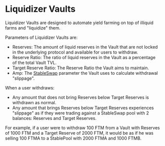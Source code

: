# Liquidizer Vaults

Liquidizer Vaults are designed to automate yield farming on top of illiquid farms and "liquidize" them.

Parameters of Liquidizer Vaults are:

* Reserves: The amount of liquid reserves in the Vault that are not locked in the underlying protocol and available for users to withdraw.
* Reserve Ratio: The ratio of liquid reserves in the Vault as a percentage of the total Vault TVL.
* Target Reserve Ratio: The Reserve Ratio the Vault aims to maintain.
* Amp: The [StableSwap](https://curve.fi/files/stableswap-paper.pdf) parameter the Vault uses to calculate withdrawal "slippage".

When a user withdraws:

* Any amount that does not bring Reserves below Target Reserves is withdrawn as normal.
* Any amount that brings Reserves below Target Reserves experiences "slippage" as if they were trading against a StableSwap pool with 2 balances: Reserves and Target Reserves.

For example, if a user were to withdraw 100 FTM from a Vault with Reserves of 1000 FTM and a Target Reserve of 2000 FTM, it would be as if he was selling 100 FTMA to a StablePool with 2000 FTMA and 1000 FTMB.




